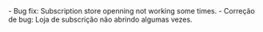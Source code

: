 <en-US>
- Bug fix: Subscription store openning not working some times.
</en-US>
<pt-BR>
- Correção de bug: Loja de subscrição não abrindo algumas vezes.
</pt-BR>